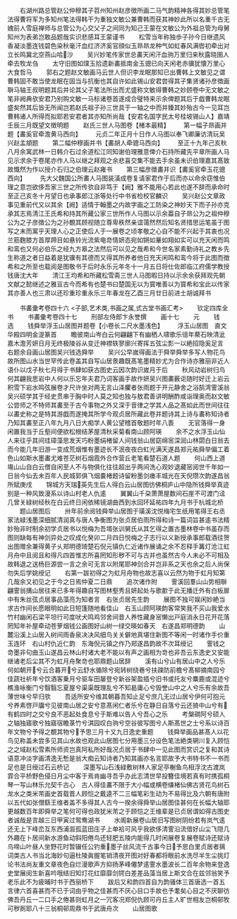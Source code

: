 <!-- { "loadSidebar": true } -->
　　右湖州路总管赵公仲穆其子苕州知州赵彦徴所画二马气韵精神各得其妙总管笔法得曹将军为多知州笔法得韩干为重独文敏公兼曹韩而获其神妙此所以名重千古无媿前人雪庭禅师与总管公为心交父子之间同为知己王蒙在文敏公为外祖总管为母舅知州为表弟岂敢品题哉实识悲感耳王蒙谨书
　　松雪当年称独歩子孙今日继遗风香凝淡墨连钱碧色染秋毫汗血红济济奚官顔似玉昻昻龙种气如虹春风满辔初牵出对立长鸣冀北空燕山哈沙
　　吴兴妙笔传家世总畵天闲汗血驹万里归来秋露晓圉人牵去牧龙刍
　　太守旧图如璞玉拾遗新畵抵南金玉骢已向天闲老赤骥犹懐万里心大食哲马
　　郭右之题赵文敏画马云世人但识李龙眠那知已出曹韩上文敏见之谓曹韩固不敢当使龙眠在固当与抗衡也其自许如此锡山安君尝得其子集贤诸孙彦徴画聨马轴王叔明题其后并论其父子笔法所出而尤盛称文敏得曹韩之妙顾卷中无文敏之笔非阙典欤安君乃别购文敏一马标诸卷首遂成合璧特来示余俾题其后于戯曹韩龙眠盛矣然其后皆无所闻岂若赵氏祖子孙三世具于一轴之中而并臻其妙殆古今一见耳岂曹韩诸人所得而拟耶若安君者其亦知所尚哉【安君名国字民太号桂坡锡山人】嘉靖壬辰三月既望文徴明题
　　赵氏三世人马图卷【楮本最精】
　　第一幅子昻画并题【畵奚官牵澹黄马西向】
　　元贞二年正月十日作人马图以奉飞卿廉访清玩吴兴赵孟頫题
　　第二幅仲穆画并书【畵胡人牵骢马西向】
　　至正十九年己亥秋八月余寓武林一日韩介石过余道松江同知谢伯理雅意俾介石持所藏先平章所画人马见示求余于卷尾亦作人马以继之拜观之余悲喜交集不能去手余虽未识伯理嘉其髙致故慨然为作以授介石归之伯理云赵雍书
　　第三幅彦徴畵并识【畵奚官牵玉花骢西向】
　　先大父魏国公所畵人马图装潢成卷复请家君作于后而亦以命余窃惟伯理之意岂欲侈吾家三世之所传欤自非笃于【阙】雅不能用心若此也遂不辞而承命时至正己亥冬十月望日也承事郎江浙等处行中书省检校官麟识
　　吴兴赵公文章政事见重前代又以其余【阙】适情于翰墨之内故字画之工防染之神妙天下而子孙亦克承其志焉清江王氏希和持其所藏公家三世所作人马图以示余葢自子昻公为之祖仲穆公为之子彦徴公为之孙覩其顾视随立尊卑秩然亲谊蔼然然后知名贤措思运笔虽于图写之末而寓乎天理人心之正使后人于一展卷之顷孝敬之心自不能不兴起于其衷也况兰筋麴膝方首厚蹄目如悬铃光流紫电竒情妍态宛如锵如曅如翔如实可以充天闲而鸣和鸾也又何必伯乐之经九方皋之法然后可以见之哉希和今世名家素勤诗礼之教乡先生称道之者日益着是犹骥有其德而又得其所养者他日充天闲鸣和鸾今将于此图而徴希和之所至也载阅是图敬书于后时永乐元年冬十一月五日将仕佐郎临江府儒学教授钱唐沈大年
　　清江王均希和所藏松雪斋三世人马图暇日持以示余余获拜观先朝文献之懿继述之雅亘古今而希有也楚书曰楚国无以为寳唯善以为寳希和宝此以传家其亦善人也三肃以还珍重珍重永乐三年春龙在乙酉三月廿日前进士胡诚拜书

　　书畵彚考卷四十六
<子部,艺术类,书画之属,式古堂书画汇考>
　　钦定四库全书
　　书畵彚考卷四十七
　　刑部左侍郎卞永誉撰
　　画十七
　　元
　　钱　选
　　钱舜举浮玉山居图并题卷【小卷长二尺水墨浅色】
　　浮玉山居图　直文华殿四明金湜篆首
　　瞻彼南山岑白云何翩翩下有幽栖人啸歌乐徂年藂石映清泚嘉木澹芳妍日月无终极陵谷从变迁神襟轶寥廓兴寄挥五弦尘彯一以絶招隐奚足言　右题余自画山居图吴兴钱选舜举
　　吴兴公早嵗得画法于舜举舜举多写人物花鸟故所图山水当世罕传此卷盖其自写山居景趣既髙笔墨精妙尤为合作诗亦雅丽非近人语仆以戊子秋七月得于书肆如获古图史云因次韵识嵗月于后
　　秋风动岩树归鸟何其翩我思岩中人何以乐忘年夫君乃词客画手故作妍吴兴图畵薮讵随时好迁上岩云积雪下岩水鸣弦展卷才尺许坐对两无言山泽臞者张雨题于开元静舍之浴鹄湾霅溪翁吴兴硕学其于经史贯串于胸中时人莫之知也独与敖君善讲明酬酢咸诣理奥而赵文敏公尝师之不特师其畵至于古今事物之外又深于音律之学其人品之髙如此而世间往往以畵史称之是特其游戯而遂掩其所学今观贞居所藏此卷并题诗其上诗与畵称知诗者乃知其畵至正八年九月八日大痴学人黄公望稽首敬题时年八袠
　　无官落得一身闲置我当于丘壑间便欲松根结茅屋清秋采菊看南山顾阿瑛
　　余不之水浮玉山仙人来往乎其间珪璋藻思发天巧粉墨绢楮留人间钱翁山居窈绵宻深润山林閟白日翁去而今能几年旧游一变成荒烟惟有墨迹长不泯夜夜白虹光满天遂昌郑元祐舜举偏工着色山如斯水墨畵尤难苍茫树石烟霞外合作营丘老笔看楚石道人题
　　何山西上道塲山山自白云僧自闲至人不与物俱化往往超出乎两间洗心观妙退藏宻阅世千年如一日翁今仙去未百年人民城郭俱飞烟嚢楮题诗留粉墨剑瘗丰城光在天倪瓒次韵遂昌翁所赋庚戌
　　锦城方天瑞英先生后人得白云山居图彷佛桐庐山中隐所钱舜举真迹别是一种风致漫系以诗山村老人仇逺
　　翼翼山千朶萧萧屋数间石崖不可渡门迳几曾关緑树经秋在白云终日闲依稀镜湖曲西到水回环延祐四年九月书于杭城北桥
　　题山居图后
　　卅年前余阅钱舜举山居图于璜溪沈悦梅宅生纸用笔得王右丞家法緑浅墨深细腻清润真与唐人争衡图为张贞居伯雨所得和诗一篇词旨甚逺书法精妙殆非时制余初学贞居书以悦梅为吾壻张训舅氏从其乞得之置古墨林卷中书虽存而图则缺每有神剑异处之叹成化癸卯二月四日悦梅之子志行以义新授承事郎载酒往贺出图赠余兼得黄子乆郑明德琦楚石倪元镇仇仁近诸作展诵之余不忍释手篝灯沧江虹月舟中且阅且和得凡四首惟志所喜罔知形秽不可与古并也虽然古今人未必不可相及故韩退之送杨巨源尝一言之余可无言以附尾耶神剑合并岂非系之天也余之后人尚保勿失后学姚绶记
　　右第一跋初得之为虹月舟物也故志喜以云然为物于虹月知第几哉余又初见之于今之日焉仲夏二日鼎
　　追次诸作附
　　霅溪回羣山山势相聨翩霅翁搆山居往来已多年得趣自写图林壑秀且妍起处与歌歗于此无播迁外有白板扉中有朱丝弦贞居事品藻亮为知者言　右张贞居先生韵
　　展图不独可娱闲妙絶当求古作间长愿眼明如此日短篷随地看佳山　右玉山顾阿瑛韵客常笑我不买山我爱水竹村幽闲石梁平坦行可度吠犬鸣鸡邻舍间昔人养性藏身宻懒出戸庭消永日花开花落罔知年补屋牵动苍萝烟钱公画图好山树一绿交暎如春天　右遂昌郑明德韵
　　山麓沿溪上山居入树间雨香泉决决风细鸟关关僻地真堪住新图不等闲一时诸作手价重玉连环　右山村仇近仁韵　东海倪元镇之作乃郑遂昌韵故不次耳绶记
　　霅钱之竒墨非句曲玉山遂昌云林山村诸大老不能以有声之画相为竒也非吾云东逸史又安能继诸老后尘其不为虹月舟聚竒也耶鼎题山居辞
　　溪有山兮山有居山中之人兮乐何如朝开兮云合暮开兮云舒水循除兮宛转树绕巷兮扶疎防前檐兮髙柳摘南园兮佳蔬社祈年兮饮酒客乗月兮驱车田屡登兮新谷架盈插兮旧书或托友兮麋鹿或混迹兮樵渔咏衡门兮翳翳忘夏屋兮渠渠既理乱兮不知曷庸心兮毁誉山中之人兮乐有余故吾薄世味兮早归欤
　　吾适所安兮维其朝暮吾知止足兮庶几无过山居兮伊何可抱元兮养素啓戸牖兮见彼南山居之安兮意髙闲仁者乐兮在静日自落兮云还猗中山兮有有鹤四时之交兮良不恶起处食息兮于斯难以告人兮吾心之乐
　　考槃磵阿兮硕人之轴独寤歌兮独寤宿瞻菉竹兮淇园叹白驹兮空谷彼写图兮人斯髙世之士兮系以诗百年文物兮予得之覩其物兮予思三月十又九日逸史重题
　　钱舜举画品甚髙人以花鸟见称盖未尝多见其山水故也观此山居图七分用墨三分设色笔法絶类辋川复入顾恺之之域赵松雪素所师资岂真阿私所好哉况贞居于书肆中一见此图而赏识之复和其诗语意冲淡字画清逸无慙是翁大痴云知诗者乃知其画亦名言耶故予大书特书不一书而足也是日绶过石云桥记
　　深墨写山石浅緑敷树林人家足亭榭鱼鸟相浮沈古渡岚霏合平桥野色侵日月尘中客于焉肯幽寻吾乎办此志清世早投簪佳境若真有时携孤桐琴一写山林乐允契千古心　古人得佳畵不限于大小幅或横卷缣楮仙佛古贤花鸟树石龙水之类米芾画史首载晋人顾恺之戴逵不二三幅笔彩生动为不易得比及六朝有唐附以五代如张僧繇王维者盖不多得其人古今一揆余得舜举山居图佳甚何在长幅大轴耶更越数百年即舜举之笔何可得也政犹米芾之于顾恺之王维辈是已贞居谓如得古图史者诚哉是言越三日甲寅过鸳鸯湖书
　　水阁新展卷山居旧写图树阴纷若有岚气逺还无上下峰峦互东西浦溆孤蓝田庄子上单袷可风乎我欲侈清霅沿流借好山尘飞隠几外趣在卜居间新水游鱼动斜阳倦鸟还轻肥五陵内能得几时闲展卷复展卷赋诗还赋诗鸟啼山叶昼人坐野花时暂辍任公钓重墨子丝风流千古事今日予思白里贞居者摛词类古人书当北海妙句逼杜陵眞握笔销清夜开图对好春都将眼前水洗尽半生尘挑灯论书法尚友重文章夜色自烂漫歌声方抑扬茅峰僊梦逺霅水墨波长二百年余物来登逸史堂展阅生新喜吟哦结旧知灯花红靡靡剑锷白差差品藻当居上斯文合在兹邻翁笑予老乐此不为疲晡时书于西丽桥下
　　跋后又和韵四首自为韵骚体三首唐选一首五言律六首喜甚而不已于词由乎物之佳甚而不厌心目口手故也予耄矣心目之不厌聊彷佛吾丹丘一二口手之倦甚则虹月之一冗客况郑倪仇顾可丹丘主人旷世相友岂桐邨牧可秽厠耶八十三翁桐邨周鼎书于武唐舟次
　　山居图歌
